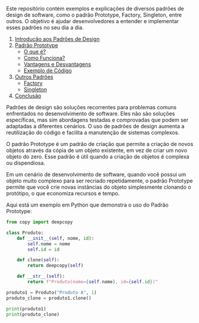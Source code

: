 

Este repositório contém exemplos e explicações de diversos padrões de design de software, como o padrão Prototype, Factory, Singleton, entre outros. O objetivo é ajudar desenvolvedores a entender e implementar esses padrões no seu dia a dia.


1. [Introdução aos Padrões de Design](#introdução-aos-padrões-de-design)
2. [Padrão Prototype](#padrão-prototype)
    - [O que é?](#o-que-é)
    - [Como Funciona?](#como-funciona)
    - [Vantagens e Desvantagens](#vantagens-e-desvantagens)
    - [Exemplo de Código](#exemplo-de-código)
3. [Outros Padrões](#outros-padrões)
    - [Factory](#factory)
    - [Singleton](#singleton)
4. [Conclusão](#conclusão)


Padrões de design são soluções recorrentes para problemas comuns enfrentados no desenvolvimento de software. Eles não são soluções específicas, mas sim abordagens testadas e comprovadas que podem ser adaptadas a diferentes cenários. O uso de padrões de design aumenta a reutilização do código e facilita a manutenção de sistemas complexos.


O padrão Prototype é um padrão de criação que permite a criação de novos objetos através da cópia de um objeto existente, em vez de criar um novo objeto do zero. Esse padrão é útil quando a criação de objetos é complexa ou dispendiosa.


Em um cenário de desenvolvimento de software, quando você possui um objeto muito complexo para ser recriado repetidamente, o padrão Prototype permite que você crie novas instâncias do objeto simplesmente clonando o protótipo, o que economiza recursos e tempo.


Aqui está um exemplo em Python que demonstra o uso do Padrão Prototype:

```python
from copy import deepcopy

class Produto:
    def __init__(self, nome, id):
        self.nome = nome
        self.id = id

    def clone(self):
        return deepcopy(self)

    def __str__(self):
        return f"Produto(nome={self.nome}, id={self.id})"

produto1 = Produto("Produto A", 1)
produto_clone = produto1.clone()

print(produto1)
print(produto_clone)
